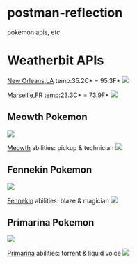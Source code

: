 # postman-reflection
pokemon apis, etc
<h1>Weatherbit APIs</h1>
<a href="http://api.weatherbit.io/v2.0/current?key=65ca10a786a2470d8fa011aa4ef356c2&city=New Orleans" target="_blank">New Orleans,LA</a> temp:35.2C* = 95.3F*
<img src="https://github.com/user-attachments/assets/2ddb5fc7-eb17-4b09-8cb0-8bab4c251f45">

<a href="http://api.weatherbit.io/v2.0/current?key=65ca10a786a2470d8fa011aa4ef356c2&city=Marseille" target="_blank">Marseille,FR</a> temp:23.3C* = 73.9F*
<img src="https://github.com/user-attachments/assets/899b3215-b9fe-411f-b3a6-800091a0f886">

<h2>Meowth Pokemon</h2><img src="https://github.com/user-attachments/assets/e3ae8be9-f59b-42f3-b52f-3c633f27d1aa">

<a href="https://pokeapi.co/api/v2/pokemon/meowth" target="_blank">Meowth</a> abilities: pickup & technician
<img src="https://github.com/user-attachments/assets/bc469441-fe24-4638-8211-2bb497cabe40"><br>

<h2>Fennekin Pokemon</h2><img src="https://github.com/user-attachments/assets/a4dd0afd-83ce-4be6-bc0f-393279dd8143">

<a href="https://pokeapi.co/api/v2/pokemon/fennekin" target="_blank">Fennekin</a> abilities: blaze & magician
<img src="https://github.com/user-attachments/assets/0abdceb5-515d-4c38-89dd-00310776d2ae"><br>

<h2>Primarina Pokemon</h2><img src="https://github.com/user-attachments/assets/0e5fa860-fd64-4a9e-b4d3-fc408fee1367">

<a href="https://pokeapi.co/api/v2/pokemon/primarina" target="_blank">Primarina</a> abilities: torrent & liquid voice
<img src="https://github.com/user-attachments/assets/7721d252-3db9-46a4-a4c6-5d7e0ef17215">

